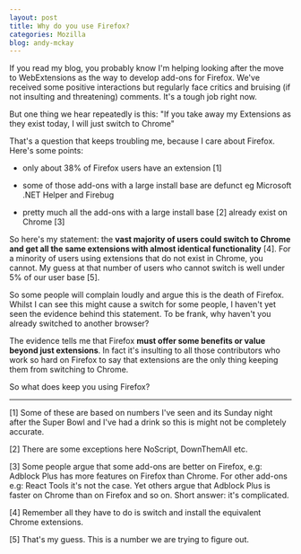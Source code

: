```yaml
---
layout: post
title: Why do you use Firefox?
categories: Mozilla
blog: andy-mckay
---
```


If you read my blog, you probably know I'm helping looking after the move to WebExtensions as the way to develop add-ons for Firefox. We've received some positive interactions but regularly face critics and bruising (if not insulting and threatening) comments. It's a tough job right now.

But one thing we hear repeatedly is this: "If you take away my Extensions as they exist today, I will just switch to Chrome"

That's a question that keeps troubling me, because I care about Firefox. Here's some points:

* only about 38% of Firefox users have an extension [1]

* some of those add-ons with a large install base are defunct eg Microsoft .NET Helper and Firebug

* pretty much all the add-ons with a large install base [2] already exist on Chrome [3]

So here's my statement: the **vast majority of users could switch to Chrome and get all the same extensions with almost identical functionality** [4]. For a minority of users using extensions that do not exist in Chrome, you cannot. My guess at that number of users who cannot switch is well under 5% of our user base [5].

So some people will complain loudly and argue this is the death of Firefox. Whilst I can see this might cause a switch for some people, I haven't yet seen the evidence behind this statement. To be frank, why haven't you already switched to another browser?

The evidence tells me that Firefox **must offer some benefits or value beyond just extensions**. In fact it's insulting to all those contributors who work so hard on Firefox to say that extensions are the only thing keeping them from switching to Chrome.

So what does keep you using Firefox?

<hr>

[1] Some of these are based on numbers I've seen and its Sunday night after the Super Bowl and I've had a drink so this is might not be completely accurate.

[2] There are some exceptions here NoScript, DownThemAll etc.

[3] Some people argue that some add-ons are better on Firefox, e.g: Adblock Plus has more features on Firefox than Chrome. For other add-ons e.g: React Tools it's not the case. Yet others argue that Adblock Plus is faster on Chrome than on Firefox and so on. Short answer: it's complicated.

[4] Remember all they have to do is switch and install the equivalent Chrome extensions.

[5] That's my guess. This is a number we are trying to figure out.
